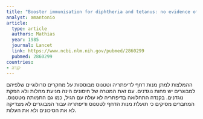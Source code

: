 ```yaml
---
title: "Booster immunisation for diphtheria and tetanus: no evidence of need in adults"
analyst: amantonio
article:
  type: article
  authors: Mathias
  year: 1985
  journal: Lancet
  link: https://www.ncbi.nlm.nih.gov/pubmed/2860299
  pubmed: 2860299
countries:
- קנדה
---
```


ההמלצות למתן מנות דחף לדיפתריה וטטנוס מבוססות על מחקרים סרולוגיים שלפיהם למבוגרים יש פחות נוגדנים. עם זאת המטרה של חיסונים הינה מניעת מחלות ולא הפקת נוגדנים. בקנדה התחלואה בדיפתריה לא עולה עם הגיל, כמו גם התמותה מטטנוס.
המחברים מסיקים כי תועלת מנות הדחף לטטנוס ודיפתריה עבור המבוגרים לא מצדיקה לא את הסיכונים ולא את העלות.
